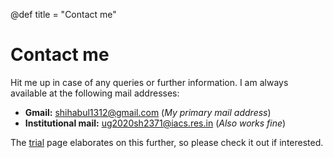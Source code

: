 @def title = "Contact me"

# Contact me

Hit me up in case of any queries or further information. I am always available at the following mail addresses: 

* **Gmail:** shihabul1312@gmail.com (_My primary mail address_)
* **Institutional mail:** ug2020sh2371@iacs.res.in (_Also works fine_) 

The [trial](/menu4/) page elaborates on this further, so please check it out if interested.

